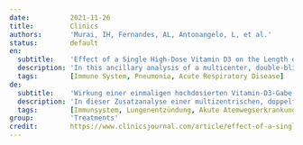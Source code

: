 ```yaml
---
date:          2021-11-26
title:         Clinics
authors:       'Murai, IH, Fernandes, AL, Antonangelo, L, et al.'
status:        default
en:
  subtitle:    'Effect of a Single High-Dose Vitamin D3 on the Length of Hospital Stay of Severely 25-Hydroxyvitamin D-Deficient Patients with COVID-19'
  description: 'In this ancillary analysis of a multicenter, double-blinded, randomized, placebo-controlled trial, we investigated the effect of a single high dose of vitamin D3 on the length of hospital stay of patients with severe 25-hydroxyvitamin D deficiency and COVID-19. The primary outcome was length of hospital stay, defined as the total number of days that patients remained hospitalized from the date of randomization until the date of hospital discharge. Secondary outcomes included serum levels of 25-hydroxyvitamin D, mortality during hospitalization, number of patients admitted to the intensive care unit, and number of patients who required mechanical ventilation. Thirty-two patients were included in the study. The mean (SD) age was 58.5 (15.6) years, body mass index was 30.8 (8.6) kg/m2, and 25-hydroxyvitamin D level was 7.8 (1.6) ng/mL. No significant difference was observed in the median interquartile range of length of hospital stay between the vitamin D3 group (6.0 days) versus placebo (9.5 days). Vitamin D3 significantly increased serum 25-hydroxyvitamin D levels in the vitamin D3 group compared with that in the placebo group. A dose of 200.000 IU of vitamin D3 did not significantly reduce the length of hospital stay of patients with severe 25-hydroxyvitamin D deficiency and COVID-19.'
  tags:        [Immune System, Pneumonia, Acute Respiratory Disease]
de:
  subtitle:    'Wirkung einer einmaligen hochdosierten Vitamin-D3-Gabe auf die Dauer des Krankenhausaufenthalts von Patienten mit schwerem 25-Hydroxyvitamin-D-Mangel und COVID-19'
  description: 'In dieser Zusatzanalyse einer multizentrischen, doppelt verblindeten, randomisierten, placebokontrollierten Studie untersuchten wir die Wirkung einer einmaligen hohen Dosis Vitamin D3 auf die Dauer des Krankenhausaufenthalts von Patienten mit schwerem 25-Hydroxyvitamin-D-Mangel und COVID-19. Das primäre Ergebnis war die Dauer des Krankenhausaufenthalts, definiert als die Gesamtzahl der Tage, die die Patienten vom Zeitpunkt der Randomisierung bis zur Entlassung aus dem Krankenhaus im Krankenhaus verblieben. Zu den sekundären Ergebnissen gehörten die Serumspiegel von 25-Hydroxyvitamin D, die Sterblichkeit während des Krankenhausaufenthalts, die Anzahl der Patienten, die auf die Intensivstation aufgenommen wurden, und die Anzahl der Patienten, die mechanisch beatmet werden mussten. Zweiunddreißig Patienten wurden in die Studie aufgenommen. Das Durchschnittsalter (SD) lag bei 58,5 (15,6) Jahren, der Body-Mass-Index bei 30,8 (8,6) kg/m2 und der 25-Hydroxyvitamin-D-Spiegel bei 7,8 (1,6) ng/ml. Es wurde kein signifikanter Unterschied im mittleren Interquartilsbereich der Dauer des Krankenhausaufenthalts zwischen der Vitamin-D3-Gruppe (6,0 Tage) und der Placebogruppe (9,5 Tage) festgestellt. Vitamin D3 erhöhte den Serumspiegel von 25-Hydroxyvitamin D in der Vitamin-D3-Gruppe signifikant im Vergleich zur Placebogruppe. Eine Dosis von 200.000 IE Vitamin D3 reduzierte die Dauer des Krankenhausaufenthalts von Patienten mit schwerem 25-Hydroxyvitamin-D-Mangel und COVID-19 nicht signifikant.' 
  tags:        [Immunsystem, Lungenentzündung, Akute Atemwegserkrankung]
group:         'Treatments'
credit:        https://www.clinicsjournal.com/article/effect-of-a-single-high-dose-vitamin-d3-on-the-length-of-hospital-stay-of-severely-25-hydroxyvitamin-d-deficient-patients-with-covid-19/
---
```

